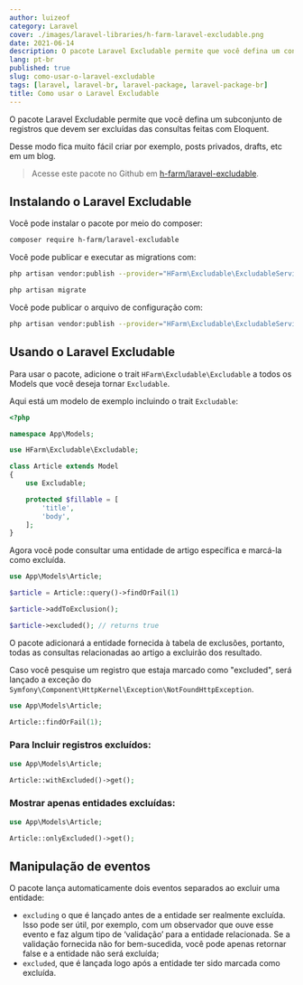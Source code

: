 ```yaml
---
author: luizeof
category: Laravel
cover: ./images/laravel-libraries/h-farm-laravel-excludable.png
date: 2021-06-14
description: O pacote Laravel Excludable permite que você defina um conjunto de registros que devem ser excluídas das consultas.
lang: pt-br
published: true
slug: como-usar-o-laravel-excludable
tags: [laravel, laravel-br, laravel-package, laravel-package-br]
title: Como usar o Laravel Excludable
---
```


O pacote Laravel Excludable permite que você defina um subconjunto de registros que devem ser excluídas das consultas feitas com Eloquent.

Desse modo fica muito fácil criar por exemplo, posts privados, drafts, etc em um blog.

> Acesse este pacote no Github em [h-farm/laravel-excludable](https://github.com/h-farm/laravel-excludable).

## Instalando o Laravel Excludable

Você pode instalar o pacote por meio do composer:

```bash
composer require h-farm/laravel-excludable
```

Você pode publicar e executar as migrations com:

```bash
php artisan vendor:publish --provider="HFarm\Excludable\ExcludableServiceProvider" --tag="excludable-migrations"

php artisan migrate
```

Você pode publicar o arquivo de configuração com:

```bash
php artisan vendor:publish --provider="HFarm\Excludable\ExcludableServiceProvider" --tag="excludable-config"
```

## Usando o Laravel Excludable

Para usar o pacote, adicione o trait `HFarm\Excludable\Excludable` a todos os Models que você deseja tornar `Excludable`.

Aqui está um modelo de exemplo incluindo o trait `Excludable`:

```php
<?php

namespace App\Models;

use HFarm\Excludable\Excludable;

class Article extends Model
{
    use Excludable;

    protected $fillable = [
        'title',
        'body',
    ];
}
```

Agora você pode consultar uma entidade de artigo específica e marcá-la como excluída.

```php
use App\Models\Article;

$article = Article::query()->findOrFail(1)

$article->addToExclusion();

$article->excluded(); // returns true
```

O pacote adicionará a entidade fornecida à tabela de exclusões, portanto, todas as consultas relacionadas ao artigo a excluirão dos resultado.

Caso você pesquise um registro que estaja marcado como "excluded", será lançado a exceção do `Symfony\Component\HttpKernel\Exception\NotFoundHttpException`.

```php
use App\Models\Article;

Article::findOrFail(1);
```

### Para Incluir registros excluídos:

```php
use App\Models\Article;

Article::withExcluded()->get();
```

### Mostrar apenas entidades excluídas:

```php
use App\Models\Article;

Article::onlyExcluded()->get();
```

## Manipulação de eventos

O pacote lança automaticamente dois eventos separados ao excluir uma entidade:

- `excluding` o que é lançado antes de a entidade ser realmente excluída. Isso pode ser útil, por exemplo, com um observador que ouve esse evento e faz algum tipo de ‘validação’ para a entidade relacionada. Se a validação fornecida não for bem-sucedida, você pode apenas retornar false e a entidade não será excluída;
- `excluded`, que é lançada logo após a entidade ter sido marcada como excluída.
